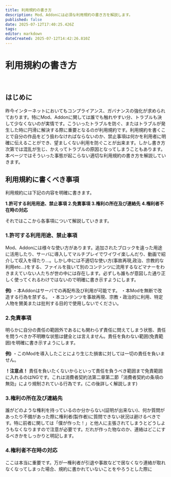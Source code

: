 ```yaml
---
title: 利用規約の書き方
description: Mod、Addonには必須な利用規約の書き方を解説します。
published: false
date: 2025-07-12T17:40:25.426Z
tags: 
editor: markdown
dateCreated: 2025-07-12T14:42:26.810Z
---
```


# 利用規約の書き方
&nbsp;
## はじめに
昨今インターネットにおいてもコンプライアンス、ガバナンスの強化が求められております。特にMod、Addonに関しては誰でも触れやすい分、トラブルも決して少なくないのが実情です。こういったトラブルを防ぐ、またはトラブルが発生した時に円滑に解決する際に重要となるのが利用規約です。利用規約を書くことで自分の作品をどう扱わなければならないのか、禁止事項は何かを利用者に明確に伝えることができ、望ましくない利用を防ぐことが出来ます。しかし書き方次第では混乱が生じ、かえってトラブルの原因となってしまうこともあります。本ページではそういった事態が起こらない適切な利用規約の書き方を解説していきます。
&nbsp;
## 利用規約に書くべき事項
利用規約には下記の内容を明確に書きます。

**1.許可する利用用途、禁止事項**
**2.免責事項**
**3.権利の所在及び連絡先**
**4.権利者不在時の対応**

それではここから各事項について解説していきます。

### 1.許可する利用用途、禁止事項
Mod、Addonには様々な使い方があります。追加されたブロックを違った用途に活用したり、サーバに導入してマルチプレイでワイワイ楽しんだり、動画で紹介して収入を得たり...。しかし中には不適切な使い方(事故再現,政治、宗教的な利用etc...)をする、ファイルを抜いて別のコンテンツに流用するなどマナーをわきまえていない人たちが世の中には存在します。必ずしも誰もが意図した通り正しく使ってくれるわけではないので明確に書き示すようにします。

**例)**
・本Addonはサーバでの再配布及び利用が可能です。
・本Modを無断で改造する行為を禁ずる。
・本コンテンツを事故再現、宗教・政治的に利用、特定人物を賛美または批判する目的で使用しないでください。

### 2.免責事項
明らかに自分の責任の範囲外であるにも関わらず責任に問えてしまう状態、責任を問うべきか不明瞭な状態は健全とは言えません。責任を負わない範囲(免責範囲)を明確に書き示すようにします。

**例)**
・このModを導入したことにより生じた損害に対しては一切の責任を負いません。

**！注意点！**
責任を負いたくないからといって責任を負うべき範囲まで免責範囲に入れるのはNGです。これは消費者契約法第二章第二節「消費者契約の条項の無効」により規制されている行為です。(この後詳しく解説します)

### 3.権利の所在及び連絡先
誰がどのような権利を持っているのか分からない(証明が出来ない)、何か質問があったり不備があった際に権利者(製作者)に質問できない状況は避けるべきです。特に前者に関しては「僕が作った！」と他人に主張されてしまうとどうしようもなくなりますので注意が必要です。だれが作った物なのか、連絡はどこにするべきかをしっかりと明記します。

### 4.権利者不在時の対応
ここは本当に重要です。万が一権利者が引退や事故などで居なくなり連絡が取れなくなってしまった場合、規約に書かれていないことをやろうとした際に